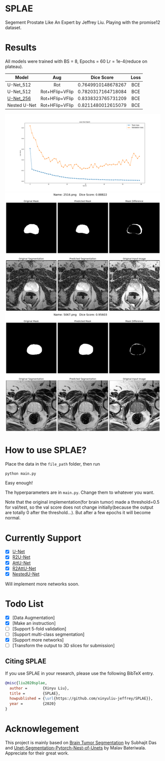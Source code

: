 # SPLAE
 Segement Prostate Like An Expert by Jeffrey Liu.
 Playing with the promise12 dataset.

# Results

All models were trained with BS = 8, Epochs = 60 Lr = 1e-4(reduce on plateau).

Model | Aug | Dice Score | Loss
--- |:---:|:---:|:---:
U-Net_512 | Rot | 0.7649910148678267 | BCE
U-Net_512 | Rot+HFlip+VFlip | 0.7820317164718084 | BCE
[U-Net_256](logs/unet_256.txt) | Rot+HFlip+VFlip | 0.8338323765731209 | BCE
Nested U-Net | Rot+HFlip+VFlip | 0.8211480012615079 | BCE

![U-Net Loss Graph](README_IMGS/TrainValLoss.png)
![U-Net Segment Result](README_IMGS/Predictions.png)
![U-Net Segment Result2](README_IMGS/Predictions6.png)

# How to use SPLAE?

Place the data in the `file_path` folder, then run
```bash
python main.py
```
Easy enough!

The hyperparameters are in `main.py`. Change them to whatever you want.

Note that the original implementation(for brain tumor) made a threshold=0.5 for val/test, so the val score does not change initially(because the output are totally 0 after the threshold...). But after a few epochs it will become normal.

# Currently Support

- [x] [U-Net](https://arxiv.org/abs/1505.04597)
- [x] [R2U-Net](https://arxiv.org/abs/1802.06955)
- [x] [AttU-Net](https://arxiv.org/abs/1804.03999)
- [x] [R2AttU-Net](https://github.com/LeeJunHyun/Image_Segmentation)
- [x] [NestedU-Net](https://arxiv.org/pdf/1807.10165.pdf)

Will implement more networks soon.

# Todo List
- [x] [Data Augmentation]
- [x] [Make an instruction]
- [ ] [Support 5-fold validation]
- [ ] [Support multi-class segmentation]
- [x] [Support more networks]
- [ ] [Transform the output to 3D slices for submission]

## Citing SPLAE

If you use SPLAE in your research, please use the following BibTeX entry.

```BibTeX
@misc{liu2020splae,
  author =       {Xinyu Liu},
  title =        {SPLAE},
  howpublished = {\url{https://github.com/xinyuliu-jeffrey/SPLAE}},
  year =         {2020}
}
```

# Acknowlegement
This project is mainly based on [Brain Tumor Segmentation](https://github.com/sdsubhajitdas/Brain-Tumor-Segmentation) by Subhajit Das and [Unet-Segmentation-Pytorch-Nest-of-Unets](https://github.com/bigmb/Unet-Segmentation-Pytorch-Nest-of-Unets) by Malav Bateriwala. Appreciate for their great work.